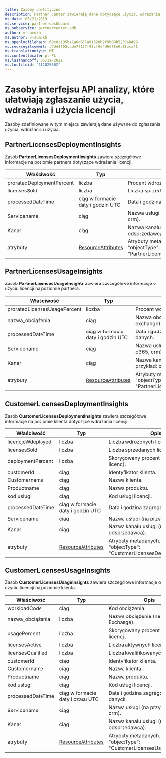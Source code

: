 ```yaml
---
title: Zasoby analityczne
description: Partner Center zawierają dane dotyczące użycia, wdrażania i użycia. Zawiera szczegółowe informacje na temat wdrażania i używania licencji przez partnerów i klientów.
ms.date: 05/21/2019
ms.service: partner-dashboard
ms.subservice: partnercenter-sdk
author: v-sumukh
ms.author: v-sumukh
ms.openlocfilehash: 69c6c195ba1a0d657a91320b2f9b08b5269a8499
ms.sourcegitcommit: c7dd3f92cade7f127f88cf6d4d6df5e9a05eca41
ms.translationtype: MT
ms.contentlocale: pl-PL
ms.lasthandoff: 06/11/2021
ms.locfileid: "112025602"
---
```

# <a name="analytics-api-resources-that-help-you-report-on-license-usage-deployment-and-consumption"></a>Zasoby interfejsu API analizy, które ułatwiają zgłaszanie użycia, wdrażania i użycia licencji

Zasoby zdefiniowane w tym miejscu zawierają dane używane do zgłaszania użycia, wdrażania i użycia.

## <a name="partnerlicensesdeploymentinsights"></a>PartnerLicensesDeploymentInsights

Zasób **PartnerLicensesDeploymentInsights** zawiera szczegółowe informacje na poziomie partnera dotyczące wdrażania licencji.

| Właściwość                  | Typ                                                           | Opis                                                                         |
|---------------------------|----------------------------------------------------------------|-------------------------------------------------------------------------------------|
| proratedDeploymentPercent | liczba                                                         | Procent wdrożonych licencji.                                                |
| licensesSold              | liczba                                                         | Liczba sprzedanych licencji.                                                        |
| processedDateTime         | ciąg w formacie daty i godzin UTC                                 | Data i godzina zagregowania danych.                                     |
| Servicename               | ciąg                                                         | Nazwa usługi (na przykład: o365, crm).                                                  |
| Kanał                   | ciąg                                                         | Nazwa kanału usługi (na przykład: odsprzedawca).                                    |
| atrybuty                | [ResourceAttributes](utility-resources.md#resourceattributes) | Atrybuty metadanych. Obejmuje "objectType": "PartnerLicensesDeploymentInsights" |

## <a name="partnerlicensesusageinsights"></a>PartnerLicensesUsageInsights

Zasób **PartnerLicensesUsageInsights** zawiera szczegółowe informacje o użyciu licencji na poziomie partnera.

| Właściwość                     | Typ                                                           | Opis                                                                    |
|------------------------------|----------------------------------------------------------------|--------------------------------------------------------------------------------|
| proratedLicensesUsagePercent | liczba                                                         | Procent wdrożonych licencji.                                           |
| nazwa_obciążenia                 | ciąg                                                         | Nazwa obciążenia (na przykład: exchange).                                             |
| processedDateTime            | ciąg w formacie daty i godzin UTC                                 | Data i godzina zagregowania danych.                                |
| Servicename                  | ciąg                                                         | Nazwa usługi (na przykład: o365, crm).                                             |
| Kanał                      | ciąg                                                         | Nazwa kanału usługi (na przykład: odsprzedawca).                               |
| atrybuty                   | [ResourceAttributes](utility-resources.md#resourceattributes) | Atrybuty metadanych. Obejmuje "objectType": "PartnerLicensesUsageInsights" |

## <a name="customerlicensesdeploymentinsights"></a>CustomerLicensesDeploymentInsights

Zasób **CustomerLicensesDeploymentInsights** zawiera szczegółowe informacje na poziomie klienta dotyczące wdrażania licencji.

| Właściwość          | Typ                                                           | Opis                                                                          |
|-------------------|----------------------------------------------------------------|--------------------------------------------------------------------------------------|
| licencjeWdeployed  | liczba                                                         | Liczba wdrożonych licencji.                                                     |
| licensesSold      | liczba                                                         | Liczba sprzedanych licencji.                                                         |
| deploymentPercent | liczba                                                         | Skorygowany procent wdrożonych licencji.                                        |
| customerId        | ciąg                                                         | Identyfikator klienta.                                                             |
| Customername      | ciąg                                                         | Nazwa klienta.                                                                   |
| Productname       | ciąg                                                         | Nazwa produktu.                                                                    |
| kod usługi       | ciąg                                                         | Kod usługi licencji.                                                     |
| processedDateTime | ciąg w formacie daty i godzin UTC                                 | Data i godzina zagregowania danych.                                      |
| Servicename       | ciąg                                                         | Nazwa usługi (na przykład: o365, crm).                                                   |
| Kanał           | ciąg                                                         | Nazwa kanału usługi (na przykład: odsprzedawca).                                     |
| atrybuty        | [ResourceAttributes](utility-resources.md#resourceattributes) | Atrybuty metadanych. Obejmuje "objectType": "CustomerLicensesDeploymentInsights" |

## <a name="customerlicensesusageinsights"></a>CustomerLicensesUsageInsights

Zasób **CustomerLicensesUsageInsights** zawiera szczegółowe informacje o użyciu licencji na poziomie klienta.

| Właściwość          | Typ                                                           | Opis                                                                     |
|-------------------|----------------------------------------------------------------|---------------------------------------------------------------------------------|
| workloadCode      | ciąg                                                         | Kod obciążenia.                                                              |
| nazwa_obciążenia      | liczba                                                         | Nazwa obciążenia (na przykład: Exchange).                                              |
| usagePercent      | liczba                                                         | Skorygowany procent używanych licencji.                                       |
| licensesActive    | liczba                                                         | Liczba aktywnych licencji.                                                  |
| licensesQualified | liczba                                                         | Liczba kwalifikowanych licencji.                                               |
| customerId        | ciąg                                                         | Identyfikator klienta.                                                        |
| Customername      | ciąg                                                         | Nazwa klienta.                                                              |
| Productname       | ciąg                                                         | Nazwa produktu.                                                               |
| kod usługi       | ciąg                                                         | Kod usługi licencji.                                                |
| processedDateTime | ciąg w formacie daty i czasu UTC                                 | Data i godzina zagregowania danych.                                 |
| Servicename       | ciąg                                                         | Nazwa usługi (na przykład: o365, crm).                                              |
| Kanał           | ciąg                                                         | Nazwa kanału usługi (na przykład: odsprzedawca).                                |
| atrybuty        | [ResourceAttributes](utility-resources.md#resourceattributes) | Atrybuty metadanych. Obejmuje "objectType": "CustomerLicensesUsageInsights" |